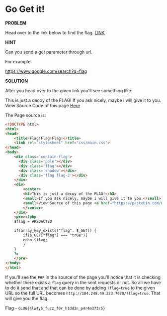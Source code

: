 # Go Get it!

__PROBLEM__

Head over to the link below to find the flag.
[LINK](http://104.248.49.223:7070/)

__HINT__

Can you send a get parameter through url.

For example:

https://www.google.com/search?q=flag

__SOLUTION__

After you head over to the given link you'll see something like:
>
This is just a decoy of the FLAG!
If you ask nicely, maybe i will give it to you.
View Source Code of this page [Here](https://pastebin.com/LvfdATxz)

The Page source is:
```html
<!DOCTYPE html>
<html>
<head>
    <title>Flag!Flag!Flag!</title>
    <link rel="stylesheet" href="css/main.css">
</head>
<body>
    <div class='contain-flag'>
      <div class='pole'></div>
      <div class='flag'></div>
      <div class='shadow'></div>
      <div class='flag flag-2'></div>
    </div>
    <div>
        <center>
        <h3>This is just a decoy of the FLAG!</h3>
        <small>If you ask nicely, maybe i will give it to you.</small>
        <small>View Source of this page <a href="https://pastebin.com/LvfdATxz" target="_blank">Here</a></small>
        </center>
    </div>
    <pre><?php
    $flag = #REDACTED

    if(array_key_exists("flag", $_GET)) {
        if($_GET["flag"] === "true"){
        echo $flag;
        }
    }
    ?>
    </pre>
</body>
</html>
```

If you'll see the `PHP` in the source of the page you'll notice that it is checking whether there exists a `flag` query in the sent requests or not. So all we have to do it send that and that can be done by adding `?flag=true` to the given URL so the full URL becomes `http://104.248.49.223:7070/?flag=true`. That will give you the flag.

Flag - `GLUG{4lw4y5_fuzz_f0r_h1dd3n_p4r4m373r5} `
